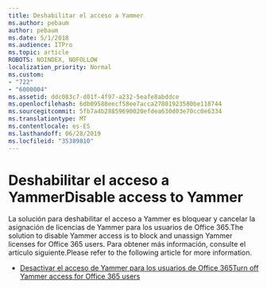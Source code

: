 ```yaml
---
title: Deshabilitar el acceso a Yammer
ms.author: pebaum
author: pebaum
ms.date: 5/1/2018
ms.audience: ITPro
ms.topic: article
ROBOTS: NOINDEX, NOFOLLOW
localization_priority: Normal
ms.custom:
- "722"
- "6000004"
ms.assetid: ddc083c7-d01f-4f97-a232-5eafe8abddce
ms.openlocfilehash: 6db09588eecf58ee7acca27801923580be118744
ms.sourcegitcommit: 5fb7a4b28859690020efdea630d03e70cc0e6334
ms.translationtype: MT
ms.contentlocale: es-ES
ms.lasthandoff: 06/28/2019
ms.locfileid: "35389810"
---
```

# <a name="disable-access-to-yammer"></a><span data-ttu-id="4e84b-102">Deshabilitar el acceso a Yammer</span><span class="sxs-lookup"><span data-stu-id="4e84b-102">Disable access to Yammer</span></span>

<span data-ttu-id="4e84b-103">La solución para deshabilitar el acceso a Yammer es bloquear y cancelar la asignación de licencias de Yammer para los usuarios de Office 365.</span><span class="sxs-lookup"><span data-stu-id="4e84b-103">The solution to disable Yammer access is to block and unassign Yammer licenses for Office 365 users.</span></span> <span data-ttu-id="4e84b-104">Para obtener más información, consulte el artículo siguiente.</span><span class="sxs-lookup"><span data-stu-id="4e84b-104">Please refer to the following article for more information.</span></span>
  
- [<span data-ttu-id="4e84b-105">Desactivar el acceso de Yammer para los usuarios de Office 365</span><span class="sxs-lookup"><span data-stu-id="4e84b-105">Turn off Yammer access for Office 365 users</span></span>](https://support.office.com/article/1f79bfad-f713-4143-aa5d-5584985ce53a)
